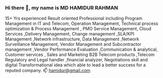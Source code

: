 ### Hi there 👋, my name is MD HAMIDUR RAHMAN


15+ Yrs experienced Result oriented Professional including Program Management in IT and Telecom, 
Operation Management, Technical process optimization & Process Management , PMO Service Management, Cloud Services ,Delivery Management, Change management ,SLA/KPI Management ,Network infrastructure, Data Management ,Network Surveillance Management, Vendor Management and Subcontractor management ,Vendor Performance Evaluation ,Communication & analytical, Customer services , Sales and Marketing B2B Telecom products ,Telecom Regulatory and Legal handler ,financial analyzer, Negotiations skill and digital Transformational idea which able to lead a better success for a reputed company.
📫 hamidur@gmail.com
